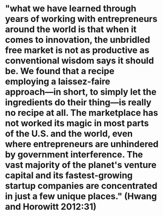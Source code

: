 # "what we have learned through years of working with entrepreneurs around the world is that when it comes to innovation, the unbridled free market is not as productive as conventional wisdom says it should be. We found that a recipe employing a laissez-faire approach―in short, to simply let the ingredients do their thing―is really no recipe at all. The marketplace has not worked its magic in most parts of the U.S. and the world, even where entrepreneurs are unhindered by government interference. The vast majority of the planet's venture capital and its fastest-growing startup companies are concentrated in just a few unique places." (Hwang and Horowitt 2012:31)